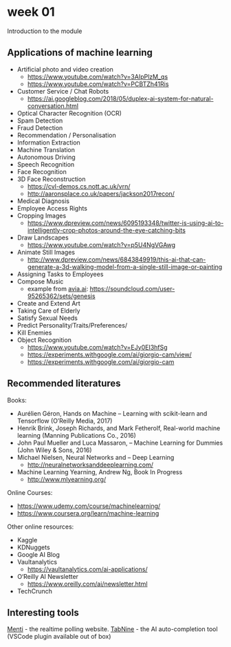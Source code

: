 # week 01

Introduction to the module

## Applications of machine learning

- Artificial photo and video creation
  - https://www.youtube.com/watch?v=3AIpPlzM_qs
  - https://www.youtube.com/watch?v=PCBTZh41Ris
- Customer Service / Chat Robots
  - https://ai.googleblog.com/2018/05/duplex-ai-system-for-natural-conversation.html
- Optical Character Recognition (OCR)
- Spam Detection
- Fraud Detection
- Recommendation / Personalisation
- Information Extraction
- Machine Translation
- Autonomous Driving
- Speech Recognition
- Face Recognition
- 3D Face Reconstruction
  - https://cvl-demos.cs.nott.ac.uk/vrn/
  - http://aaronsplace.co.uk/papers/jackson2017recon/
- Medical Diagnosis
- Employee Access Rights
- Cropping Images
  - https://www.dpreview.com/news/6095193348/twitter-is-using-ai-to-intelligently-crop-photos-around-the-eye-catching-bits
- Draw Landscapes
  - https://www.youtube.com/watch?v=p5U4NgVGAwg
- Animate Still Images
  - http://www.dpreview.com/news/6843849919/this-ai-that-can-generate-a-3d-walking-model-from-a-single-still-image-or-painting
- Assigning Tasks to Employees
- Compose Music
  - example from [avia.ai](https://www.aiva.ai/): https://soundcloud.com/user-95265362/sets/genesis
- Create and Extend Art
- Taking Care of Elderly
- Satisfy Sexual Needs
- Predict Personality/Traits/Preferences/
- Kill Enemies
- Object Recognition
  - https://www.youtube.com/watch?v=EJy0EI3hfSg
  - https://experiments.withgoogle.com/ai/giorgio-cam/view/
  - https://experiments.withgoogle.com/ai/giorgio-cam

## Recommended literatures

Books:

- Aurélien Géron, Hands on Machine – Learning with scikit-learn and Tensorflow (O’Reilly Media, 2017)
- Henrik Brink, Joseph Richards, and Mark Fetherolf, Real-world machine learning (Manning Publications Co., 2016)
- John Paul Mueller and Luca Massaron, – Machine Learning for Dummies (John Wiley & Sons, 2016)
- Michael Nielsen, Neural Networks and – Deep Learning
  - http://neuralnetworksanddeeplearning.com/
- Machine Learning Yearning, Andrew Ng, Book In Progress
  - http://www.mlyearning.org/

Online Courses:

- https://www.udemy.com/course/machinelearning/
- https://www.coursera.org/learn/machine-learning

Other online resources:

- Kaggle
- KDNuggets
- Google AI Blog
- Vaultanalytics
  - https://vaultanalytics.com/ai-applications/
- O‘Reilly AI Newsletter
  - https://www.oreilly.com/ai/newsletter.html
- TechCrunch

## Interesting tools

[Menti](www.menti.com) - the realtime polling website.
[TabNine](https://tabnine.com/) - the AI auto-completion tool (VSCode plugin available out of box)
